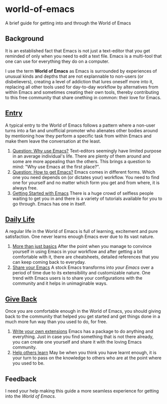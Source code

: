 # world-of-emacs

A brief guide for getting into and through the World of Emacs

## Background

It is an established fact that Emacs is not just a text-editor that you get reminded of only when you need to edit a text file. Emacs is a multi-tool that one can use for everything they do on a computer.

I use the term **World of Emacs** as Emacs is surrounded by experiences of unusual kinds and depths that are not explannable to non-users (or disbelievers), creating a level of addiction that lures oneself more into it, replacing all other tools used for day-to-day workflow by alternatives from within Emacs and sometimes creating their own tools, thereby contributing to this free community that share onething in common: their love for Emacs.

## [Entry](01-entry)

A typical entry to the World of Emacs follows a pattern where a non-user turns into a fan and unofficial promoter who alienates other bodies around by mentioning how they perform a specific task from within Emacs and make them leave the conversation at the least.

1. [Question: Why use Emacs?](01-entry/01-why-use-emacs.md)
   Text-editors seemingly have limited purpose in an average individual's life. There are plenty of them around and some are more appealing than the others. This brings a question to mind: "Why use Emacs at the first place?".
2. [Question: How to get Emacs?](01-entry/02-how-to-get-emacs.md)
   Emacs comes in different forms. Which one you need depends on (or dictates your) workflow. You need to find one for yourself and no matter which form you get and from where, it is always free.
3. [Getting Started with Emacs](01-entry/03-getting-started-with-emacs.md)
   There is a huge crowd of selfless people waiting to get you in and there is a variety of tutorials available for you to go through. Emacs has one in itself.

## [Daily Life](02-daily-life)

A regular life in the World of Emacs is full of learning, excitement and pure satisfaction. One never learns enough Emacs ever due to its vast nature.

1. [More than just basics](02-daily-life/01-more-than-just-basics.md)
   After the point when you manage to convince yourself in using Emacs in your workflow and after getting a bit comfortable with it, there are cheatsheets, detailed references that you can keep coming back to everyday.
2. [Share your Emacs](02-daily-life/02-share-your-emacs.md)
   A stock Emacs transforms into *your Emacs* over a period of time due to its extensibility and customizable nature. One trend with Emacs users is to share your configurations with the community and it helps in unimaginable ways.

## [Give Back](03-give-back)

Once you are comfortable enough in the World of Emacs, you should giving back to the community that helped you get started and get things done in a much more fun way than you used to do, for free.

1. [Write your own extensions](03-give-back/01-write-your-own-extensions.md)
   Emacs has a package to do anything and everything. Just in case you find something that is not there already, you can create one yourself and share it with the loving Emacs community.
2. [Help others learn](03-give-back/02-help-others-learn.md)
   May be when you think you have learnt enough, it is your turn to pass on the knowledge to others who are at the point where you used to be.

## Feedback

I need your help making this guide a more seamless experience for getting into the *World of Emacs*.
